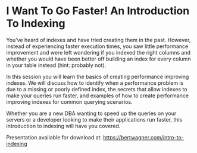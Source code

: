 # I Want To Go Faster! An Introduction To Indexing

You’ve heard of indexes and have tried creating them in the past. However, instead of experiencing faster execution times, you saw little performance improvement and were left wondering if you indexed the right columns and whether you would have been better off building an index for every column in your table instead (hint: probably not). 

In this session you will learn the basics of creating performance improving indexes. We will discuss how to identify when a performance problem is due to a missing or poorly defined index, the secrets that allow indexes to make your queries run faster, and examples of how to create performance improving indexes for common querying scenarios. 

Whether you are a new DBA wanting to speed up the queries on your servers or a developer looking to make their applications run faster, this introduction to indexing will have you covered. 

Presentation available for download at: https://bertwagner.com/intro-to-indexing

